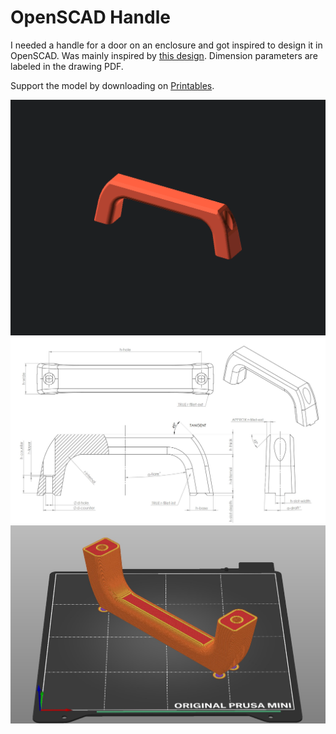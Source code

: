 # OpenSCAD Handle
I needed a handle for a door on an enclosure and got inspired to design it in OpenSCAD. Was mainly inspired by [this design](https://www.printables.com/model/53701-prusa-mini-handle-supportless). Dimension parameters are labeled in the drawing PDF. 

Support the model by downloading on [Printables](https://www.printables.com/model/544164-parametric-handle). 


[<img src="./stuff/handle.gif">]()
[<img src="./stuff/drawing.jpg">]()
[<img src="./stuff/slicer.jpg">]()

